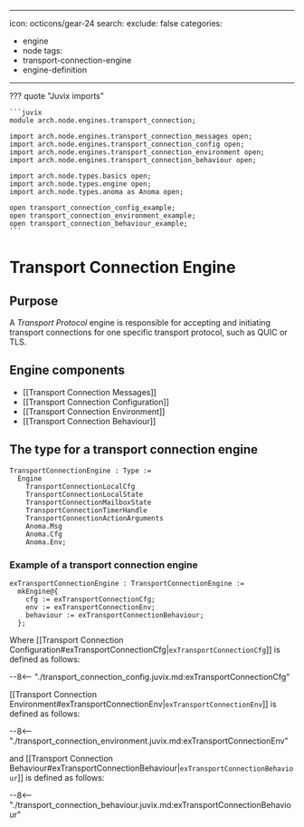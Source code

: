   ---
icon: octicons/gear-24
search:
  exclude: false
categories:
- engine
- node
tags:
- transport-connection-engine
- engine-definition
---

??? quote "Juvix imports"

    ```juvix
    module arch.node.engines.transport_connection;

    import arch.node.engines.transport_connection_messages open;
    import arch.node.engines.transport_connection_config open;
    import arch.node.engines.transport_connection_environment open;
    import arch.node.engines.transport_connection_behaviour open;

    import arch.node.types.basics open;
    import arch.node.types.engine open;
    import arch.node.types.anoma as Anoma open;

    open transport_connection_config_example;
    open transport_connection_environment_example;
    open transport_connection_behaviour_example;
    ```

# Transport Connection Engine

## Purpose

A *Transport Protocol* engine is responsible for accepting and initiating
transport connections for one specific transport protocol, such as QUIC or TLS.

## Engine components

- [[Transport Connection Messages]]
- [[Transport Connection Configuration]]
- [[Transport Connection Environment]]
- [[Transport Connection Behaviour]]

## The type for a transport connection engine

<!-- --8<-- [start:TransportConnectionEngine] -->
```juvix
TransportConnectionEngine : Type :=
  Engine
    TransportConnectionLocalCfg
    TransportConnectionLocalState
    TransportConnectionMailboxState
    TransportConnectionTimerHandle
    TransportConnectionActionArguments
    Anoma.Msg
    Anoma.Cfg
    Anoma.Env;
```
<!-- --8<-- [end:TransportConnectionEngine] -->

### Example of a transport connection engine

<!-- --8<-- [start:exTransportConnectionEngine] -->
```juvix
exTransportConnectionEngine : TransportConnectionEngine :=
  mkEngine@{
    cfg := exTransportConnectionCfg;
    env := exTransportConnectionEnv;
    behaviour := exTransportConnectionBehaviour;
  };
```
<!-- --8<-- [end:exTransportConnectionEngine] -->

Where [[Transport Connection Configuration#exTransportConnectionCfg|`exTransportConnectionCfg`]] is defined as follows:

--8<-- "./transport_connection_config.juvix.md:exTransportConnectionCfg"

[[Transport Connection Environment#exTransportConnectionEnv|`exTransportConnectionEnv`]] is defined as follows:

--8<-- "./transport_connection_environment.juvix.md:exTransportConnectionEnv"

and [[Transport Connection Behaviour#exTransportConnectionBehaviour|`exTransportConnectionBehaviour`]] is defined as follows:

--8<-- "./transport_connection_behaviour.juvix.md:exTransportConnectionBehaviour"
